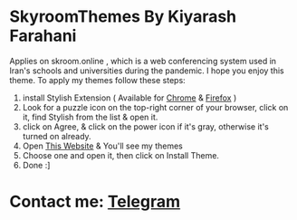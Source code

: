 # SkyroomThemes By Kiyarash Farahani
Applies on skroom.online , which is a web conferencing system used in Iran's schools and universities during the pandemic.
I hope you enjoy this theme.
To apply my themes follow these steps:
  1. install Stylish Extension ( Available for [Chrome](https://chrome.google.com/webstore/detail/stylish-custom-themes-for/fjnbnpbmkenffdnngjfgmeleoegfcffe?hl=en) & [Firefox](https://addons.mozilla.org/en-US/firefox/addon/stylish/) )
  2. Look for a puzzle icon on the top-right corner of your browser, click on it, find Stylish from the list & open it.
  3. click on Agree, & click on the power icon if it's gray, otherwise it's turned on already.
  4. Open [This Website](https://userstyles.org/styles/browse?search_terms=Kiyarash%20Farahani&type=false) & You'll see my themes
  5. Choose one and open it, then click on Install Theme.
  6. Done :]
# Contact me: [Telegram](t.me/KiyarashNF)
